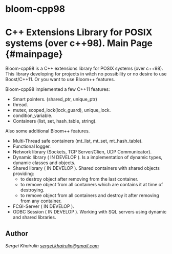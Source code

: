 # bloom-cpp98
C++ Extensions Library for POSIX systems (over c++98).
Main Page {#mainpage}
=========
  Bloom-cpp98 is a C++ extensions library for POSIX systems 
(over c++98). This library developing for projects in witch 
no possibility or no desire to use Boost/C++11. Or you want
to use Bloom++ features.

  Bloom-cpp98 implemented a few C++11 features:
  - Smart pointers. (shared_ptr, unique_ptr)
  - thread.
  - mutex, scoped_lock(lock_guard), unique_lock.
  - condition_variable.
  - Containers (list, set, hash_table, string).
  
  Also some additional Bloom++ features.
  - Multi-Thread safe containers (mt_list, mt_set, mt_hash_table).
  - Functional logger.
  - Network library (Sockets, TCP Server/Clien, UDP Communicator).
  - Dynamic library ( IN DEVELOP ).
    Is a implementation of dynamic types, dynamic classes and objects.
  - Shared library ( IN DEVELOP ).
    Shared containers with shared objects providing:
      - to destroy object after removing from the last container.
      - to remove object from all containers which are contains it
      at time of destroying.
      - to remove object from all containers and destroy it after
      removing from any container.
  - FCGI-Server ( IN DEVELOP ).
  - ODBC Session ( IN DEVELOP ).
    Working with SQL servers using dynamic and shared libraries.
    
Author
------
*Sergei <Wilder> Khairulin <sergei.khairulin@gmail.com>*

  
